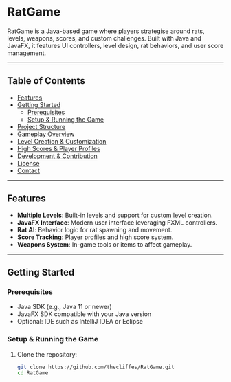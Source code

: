 # RatGame

RatGame is a Java-based game where players strategise around rats, levels, weapons, scores, and custom challenges. Built with Java and JavaFX, it features UI controllers, level design, rat behaviors, and user score management.

---

## Table of Contents

- [Features](#features)  
- [Getting Started](#getting-started)  
  - [Prerequisites](#prerequisites)  
  - [Setup & Running the Game](#setup--running-the-game)  
- [Project Structure](#project-structure)  
- [Gameplay Overview](#gameplay-overview)  
- [Level Creation & Customization](#level-creation--customization)  
- [High Scores & Player Profiles](#high-scores--player-profiles)  
- [Development & Contribution](#development--contribution)  
- [License](#license)  
- [Contact](#contact)

---

## Features

- **Multiple Levels**: Built-in levels and support for custom level creation.  
- **JavaFX Interface**: Modern user interface leveraging FXML controllers.  
- **Rat AI**: Behavior logic for rat spawning and movement.  
- **Score Tracking**: Player profiles and high score system.  
- **Weapons System**: In-game tools or items to affect gameplay.  

---

## Getting Started

### Prerequisites

- Java SDK (e.g., Java 11 or newer)  
- JavaFX SDK compatible with your Java version  
- Optional: IDE such as IntelliJ IDEA or Eclipse

### Setup & Running the Game

1. Clone the repository:
   ```bash
   git clone https://github.com/thecliffes/RatGame.git
   cd RatGame

